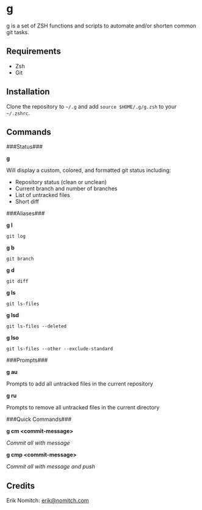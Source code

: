 g
=
g is a set of ZSH functions and scripts to automate and/or shorten common git tasks.

Requirements
------------
* Zsh
* Git

Installation
------------
Clone the repository to `~/.g` and add `source $HOME/.g/g.zsh` to your `~/.zshrc`.

Commands
--------


###Status###

**g**

Will display a custom, colored, and formatted git status including:
* Repository status (clean or unclean)
* Current branch and number of branches
* List of untracked files
* Short diff

###Aliases###

**g l**

`git log`

**g b**

`git branch`

**g d**

`git diff`

**g ls**

`git ls-files`

**g lsd**

`git ls-files --deleted`

**g lso**

`git ls-files --other --exclude-standard`

###Prompts###

**g au**

Prompts to add all untracked files in the current repository

**g ru**

Prompts to remove all untracked files in the current directory

###Quick Commands###

**g cm \<commit-message\>**

*Commit all with message*

**g cmp \<commit-message\>**

*Commit all with message and push*

Credits
-------
Erik Nomitch: erik@nomitch.com
